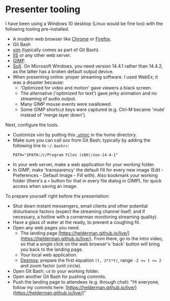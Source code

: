 # Presenter tooling

I have been using a Windows 10 desktop (Linux would be fine too)
with the following tooling pre-installed.

- A modern web browser like
  [Chrome](https://en.wikipedia.org/wiki/Google_Chrome) or
  [Firefox](https://en.wikipedia.org/wiki/Firefox).
- Git Bash
- [vim](https://en.wikipedia.org/wiki/Vim_(text_editor))
  (typically comes as part of Git Bash).
- [IIS](https://en.wikipedia.org/wiki/Internet_Information_Services)
  or any other web server.
- [GIMP](https://en.wikipedia.org/wiki/GIMP).
- [SoX](https://en.wikipedia.org/wiki/SoX).
  On Microsoft Windows, you need version 14.4.1 rather than 14.4.2,
  as the latter has a broken default output device.
- When presenting online: proper streaming software.
  I used WebEx; it was a disaster because:
  - 'Optimized for video and motion' gave viewers a black screen.
  - The alternative ('optimized for text')
    gave jerky animation and no streaming of audio output.
  - Many GIMP mouse events were swallowed.
  - Some GIMP shortcut keys were captured
    (e.g. Ctrl-M became 'mute' instead of 'merge layer down').

Next, configure the tools.

- Customize <i>vim</i>
  by putting this [.vimrc](.vimrc) in the home directory.
- Make sure you can call <i>sox</i> from Git Bash;
  typically by adding the following line to `~/.bashrc`:
  ```
  PATH="$PATH:/c/Program Files (x86)/sox-14-4-1"
  ```
- In your web server, make a web application for your working folder.
- In GIMP, make 'transparency' the default fill for every new image
  (Edit - Preferences - Default Image - Fill with).
  Also bookmark your working folder
  (there's a `+` button for that in every file dialog in GIMP),
  for quick access when saving an image.

To prepare yourself right before the presentation:

- Shut down instant messengers, email clients
  and other potential disturbance factors
  (expect the streaming channel itself,
  and if necessary, a hotline with a cornerman monitoring streaming quality).
- Have a glass of water at the ready, to prevent a coughing fit.
- Open any web pages you need.
  - The landing page
    [https://helderman.github.io/live/](https://helderman.github.io/live/).
    From there, go to the intro video,
	so that a single click on the web browser's 'back' button
	will bring you back to the landing page.
  - Your local web application.
  - [Desmos](https://www.desmos.com/calculator);
    prepare the first equation `(t, 2*t*t)`, range `-2 <= t <= 2`
	and zoom factor (unit circle).
- Open Git Bash; `cd` to your working folder.
- Open another Git Bash for pushing commits.
- Push the landing page to attendees (e.g. through chat):
  "Hi everyone, follow my commits here:
  [https://helderman.github.io/live/](https://helderman.github.io/live/)"
